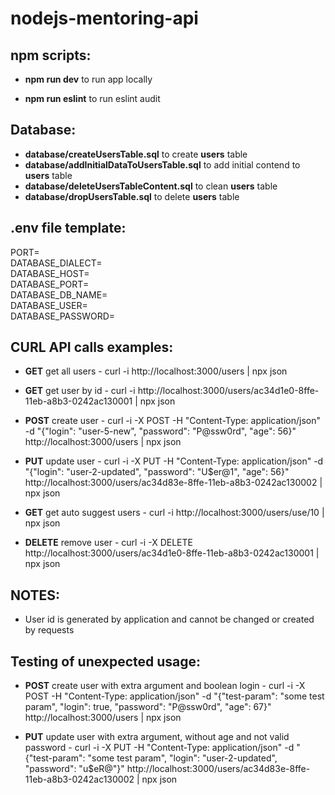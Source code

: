 # nodejs-mentoring-api

## npm scripts:

* **npm run dev** to run app locally

* **npm run eslint** to run eslint audit

## Database:

* **database/createUsersTable.sql** to create **users** table
* **database/addInitialDataToUsersTable.sql** to add initial contend to **users** table
* **database/deleteUsersTableContent.sql** to clean **users** table
* **database/dropUsersTable.sql** to delete **users** table

## .env file template:
PORT=  
DATABASE_DIALECT=  
DATABASE_HOST=  
DATABASE_PORT=  
DATABASE_DB_NAME=  
DATABASE_USER=  
DATABASE_PASSWORD=  

## CURL API calls examples:

* **GET** get all users - curl -i http://localhost:3000/users | npx json

* **GET** get user by id - curl -i http://localhost:3000/users/ac34d1e0-8ffe-11eb-a8b3-0242ac130001 | npx json

* **POST** create user - curl -i -X POST -H "Content-Type: application/json" -d "{\"login\": \"user-5-new\", \"password\": \"P@ssw0rd\", \"age\": 56}" http://localhost:3000/users | npx json

* **PUT** update user - curl -i -X PUT -H "Content-Type: application/json" -d "{\"login\": \"user-2-updated\", \"password\": \"U$er@1\", \"age\": 56}" http://localhost:3000/users/ac34d83e-8ffe-11eb-a8b3-0242ac130002 | npx json

* **GET** get auto suggest users - curl -i http://localhost:3000/users/use/10 | npx json

* **DELETE** remove user - curl -i -X DELETE http://localhost:3000/users/ac34d1e0-8ffe-11eb-a8b3-0242ac130001 | npx json

## NOTES:

* User id is generated by application and cannot be changed or created by requests

## Testing of unexpected usage:

* **POST** create user with extra argument and boolean login - curl -i -X POST -H "Content-Type: application/json" -d "{\"test-param\": \"some test param\", \"login\": true, \"password\": \"P@ssw0rd\", \"age\": 67}" http://localhost:3000/users | npx json

* **PUT** update user with extra argument, without age and not valid password - curl -i -X PUT -H "Content-Type: application/json" -d "{\"test-param\": \"some test param\", \"login\": \"user-2-updated\", \"password\": \"u$eR@\"}" http://localhost:3000/users/ac34d83e-8ffe-11eb-a8b3-0242ac130002 | npx json